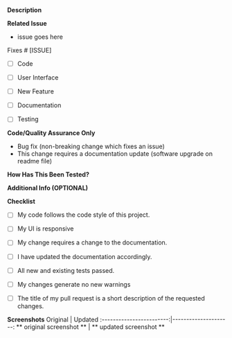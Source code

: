 **Description**

<!--- Include a summary of the change and relevant motivation/context. List any dependencies that are required for this change. --->

**Related Issue** 
- issue goes here

Fixes # [ISSUE]
<!-- Please Mention the issue number as ISSUE #(Issue Number)


**Type of Change:**

<!--- **Delete irrelevant options.** --->

- [ ] Code
- [ ] User Interface
- [ ] New Feature
- [ ] Documentation
- [ ] Testing


**Code/Quality Assurance Only**

- Bug fix (non-breaking change which fixes an issue)
- This change requires a documentation update (software upgrade on readme file)

**How Has This Been Tested?**

<!-- Describe the tests you ran to verify your changes. Provide instructions or GIFs so we can reproduce. List any relevant details for your test. -->


**Additional Info (OPTIONAL)**
<!-- Add some extra information about issue -->



**Checklist**

<!--
Example how to mark a checkbox:-
- [x] My code follows the code style of this project.
-->

- [ ] My code follows the code style of this project.
- [ ] My UI is responsive
- [ ] My change requires a change to the documentation.
- [ ] I have updated the documentation accordingly.
- [ ] All new and existing tests passed.
- [ ] My changes generate no new warnings
- [ ] The title of my pull request is a short description of the requested changes.




**Screenshots**
   Original                 |   Updated
  :------------------------:|---------------------:
  ** original screenshot ** | ** updated screenshot **
